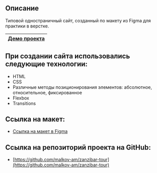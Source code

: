 ## Описание

Типовой одностраничный сайт, созданный по макету из Figma для практики в верстке.

| [Демо проекта](https://zanzibar-tour.herokuapp.com/home.html) |
|:----:|

## При создании сайта использовались следующие технологии:

- HTML
- CSS
- Различные методы позиционирования элементов: абсолютное, относительное, фиксированное
- Flexbox
- Transitions

## Ссылка на макет:

- [Ссылка на макет в Figma](https://www.figma.com/file/OBmlXxzeMqoBhl7TwOFQU9/%D0%94%D0%BE%D0%BC%D0%B0%D1%88%D0%BD%D1%8F%D1%8F-%D1%80%D0%B0%D0%B1%D0%BE%D1%82%D0%B0-%E2%84%96-5?node-id=0%3A1)

## Ссылка на репозиторий проекта на GitHub:

- [https://github.com/malkov-am/zanzibar-tour](https://github.com/malkov-am/zanzibar-tour)
